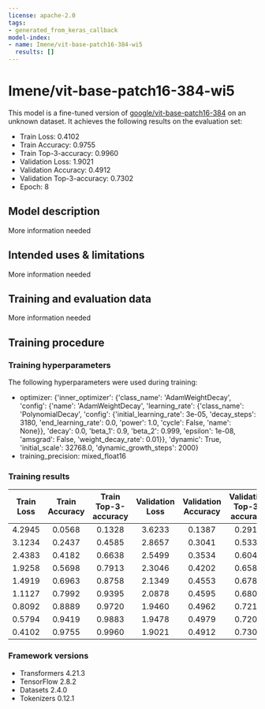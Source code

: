 ```yaml
---
license: apache-2.0
tags:
- generated_from_keras_callback
model-index:
- name: Imene/vit-base-patch16-384-wi5
  results: []
---
```


<!-- This model card has been generated automatically according to the information Keras had access to. You should
probably proofread and complete it, then remove this comment. -->

# Imene/vit-base-patch16-384-wi5

This model is a fine-tuned version of [google/vit-base-patch16-384](https://huggingface.co/google/vit-base-patch16-384) on an unknown dataset.
It achieves the following results on the evaluation set:
- Train Loss: 0.4102
- Train Accuracy: 0.9755
- Train Top-3-accuracy: 0.9960
- Validation Loss: 1.9021
- Validation Accuracy: 0.4912
- Validation Top-3-accuracy: 0.7302
- Epoch: 8

## Model description

More information needed

## Intended uses & limitations

More information needed

## Training and evaluation data

More information needed

## Training procedure

### Training hyperparameters

The following hyperparameters were used during training:
- optimizer: {'inner_optimizer': {'class_name': 'AdamWeightDecay', 'config': {'name': 'AdamWeightDecay', 'learning_rate': {'class_name': 'PolynomialDecay', 'config': {'initial_learning_rate': 3e-05, 'decay_steps': 3180, 'end_learning_rate': 0.0, 'power': 1.0, 'cycle': False, 'name': None}}, 'decay': 0.0, 'beta_1': 0.9, 'beta_2': 0.999, 'epsilon': 1e-08, 'amsgrad': False, 'weight_decay_rate': 0.01}}, 'dynamic': True, 'initial_scale': 32768.0, 'dynamic_growth_steps': 2000}
- training_precision: mixed_float16

### Training results

| Train Loss | Train Accuracy | Train Top-3-accuracy | Validation Loss | Validation Accuracy | Validation Top-3-accuracy | Epoch |
|:----------:|:--------------:|:--------------------:|:---------------:|:-------------------:|:-------------------------:|:-----:|
| 4.2945     | 0.0568         | 0.1328               | 3.6233          | 0.1387              | 0.2916                    | 0     |
| 3.1234     | 0.2437         | 0.4585               | 2.8657          | 0.3041              | 0.5330                    | 1     |
| 2.4383     | 0.4182         | 0.6638               | 2.5499          | 0.3534              | 0.6048                    | 2     |
| 1.9258     | 0.5698         | 0.7913               | 2.3046          | 0.4202              | 0.6583                    | 3     |
| 1.4919     | 0.6963         | 0.8758               | 2.1349          | 0.4553              | 0.6784                    | 4     |
| 1.1127     | 0.7992         | 0.9395               | 2.0878          | 0.4595              | 0.6809                    | 5     |
| 0.8092     | 0.8889         | 0.9720               | 1.9460          | 0.4962              | 0.7210                    | 6     |
| 0.5794     | 0.9419         | 0.9883               | 1.9478          | 0.4979              | 0.7201                    | 7     |
| 0.4102     | 0.9755         | 0.9960               | 1.9021          | 0.4912              | 0.7302                    | 8     |


### Framework versions

- Transformers 4.21.3
- TensorFlow 2.8.2
- Datasets 2.4.0
- Tokenizers 0.12.1
